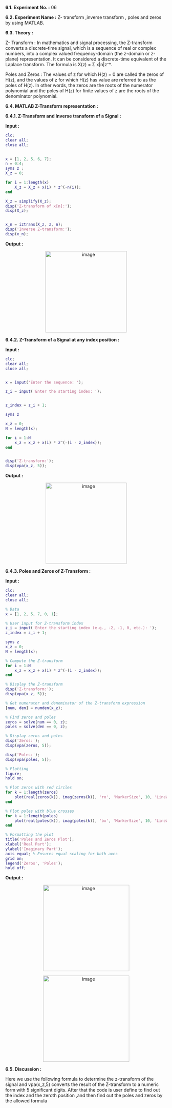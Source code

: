 
**6.1. Experiment No. :** 06

**6.2. Experiment Name :**  Z- transform ,inverse transform , poles and zeros by using MATLAB.

**6.3. Theory :**

<p text-align="justify">
  
Z- Transform : 
In mathematics and signal processing, the Z-transform converts a discrete-time signal, which is a sequence of real or complex numbers, into a complex valued frequency-domain (the z-domain or z-plane) representation. It can be considered a discrete-time equivalent of the Laplace transform. The formula is X(z) = Σ x|n|z⁻ⁿ.

Poles and Zeros :
The values of z for which H(z) = 0 are called the zeros of H(z), and the values of z for which H(z) has value are referred to as the poles of H(z). In other words, the zeros are the roots of the numerator polynomial and the poles of H(z) for finite values of z are the roots of the denominator polynomial.

</p>



**6.4. MATLAB Z-Transform representation :**

**6.4.1. Z-Transform  and Inverse transform of a Signal :**

**Input :**

```matlab
clc;
clear all;
close all;

 
x = [1, 2, 5, 6, 7]; 
n = 0:4;           
syms z ;      
X_z = 0;

for i = 1:length(x) 
    X_z = X_z + x(i) * z^(-n(i)); 
end 

X_z = simplify(X_z); 
disp('Z-transform of x[n]:'); 
disp(X_z); 


x_n = iztrans(X_z, z, n); 
disp('Inverse Z-transform:'); 
disp(x_n);

```

**Output :**

<p align="center">

 
 <img  width="254px" alt="image" src="https://github.com/user-attachments/assets/ccf7970c-7a26-47ff-a61c-1c0d852eb1aa">


</p>



**6.4.2. Z-Transform of a Signal at any index position :** 

**Input :**

```matlab
clc;
clear all;
close all;


x = input('Enter the sequence: ');

z_i = input('Enter the starting index: ');


z_index = z_i + 1;

syms z

x_z = 0;
N = length(x);

for i = 1:N
    x_z = x_z + x(i) * z^(-(i - z_index));
end


disp('Z-transform:');
disp(vpa(x_z, 5));
```

**Output :**

<p align="center">
  <img width="253" alt="image" src"https://github.com/user-attachments/assets/5de6bc97-8ab8-4f12-991d-d0152c39b424">


</p>



**6.4.3. Poles and Zeros of Z-Transform :** 

**Input :**

```matlab
clc;
clear all;
close all;

% Data
x = [1, 2, 5, 7, 0, 1];

% User input for Z-transform index
z_i = input('Enter the starting index (e.g., -2, -1, 0, etc.): ');
z_index = z_i + 1;

syms z
x_z = 0;
N = length(x);

% Compute the Z-transform
for i = 1:N
    x_z = x_z + x(i) * z^(-(i - z_index));
end

% Display the Z-transform
disp('Z-transform:');
disp(vpa(x_z, 5));

% Get numerator and denominator of the Z-transform expression
[num, den] = numden(x_z);

% Find zeros and poles
zeros = solve(num == 0, z);
poles = solve(den == 0, z);

% Display zeros and poles
disp('Zeros:');
disp(vpa(zeros, 5));

disp('Poles:');
disp(vpa(poles, 5));

% Plotting
figure;
hold on;

% Plot zeros with red circles
for k = 1:length(zeros)
    plot(real(zeros(k)), imag(zeros(k)), 'ro', 'MarkerSize', 10, 'LineWidth', 2);
end

% Plot poles with blue crosses
for k = 1:length(poles)
    plot(real(poles(k)), imag(poles(k)), 'bx', 'MarkerSize', 10, 'LineWidth', 2);
end

% Formatting the plot
title('Poles and Zeros Plot');
xlabel('Real Part');
ylabel('Imaginary Part');
axis equal; % Ensures equal scaling for both axes
grid on;
legend('Zeros', 'Poles');
hold off;

```

**Output :**

<p align="center">
 
  
  <img width="269" alt="image" src="https://github.com/user-attachments/assets/2bcb7c0a-d28c-4667-b105-f155fd7f0a35">

</p>

<p align="center">
 
  
  <img width="269" alt="image" src="https://github.com/user-attachments/assets/325609f0-6f29-4c02-922c-2d1e76488127">


</p>


**6.5. Discussion :**

<p text-align="justify">

 Here we use the following formula to determine the z-transform of the signal and vpa(x_z,5) converts the result of the Z-transform to a numeric form with 5 significant digits. After that the code is user define to find out the index and the zeroth position ,and then find out the poles and zeros by the allowed formula


</p>
 


